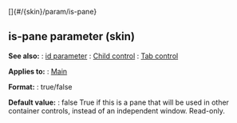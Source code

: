 []{#/{skin}/param/is-pane}
## is-pane parameter (skin)
**See also:**
:   [id parameter](#/%7Bskin%7D/param/id)
:   [Child control](#/%7Bskin%7D/control/child)
:   [Tab control](#/%7Bskin%7D/control/tab)
<!-- -->
**Applies to:**
:   [Main](#/%7Bskin%7D/control/main)
<!-- -->
**Format:**
:   true/false
<!-- -->
**Default value:**
:   false
True if this is a pane that will be used in other container controls,
instead of an independent window. Read-only.